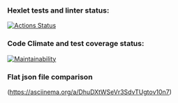 ### Hexlet tests and linter status:
[![Actions Status](https://github.com/Dmitry-Perexozhev/python-project-50/actions/workflows/hexlet-check.yml/badge.svg)](https://github.com/Dmitry-Perexozhev/python-project-50/actions)

### Code Climate and test coverage status:
[![Maintainability](https://api.codeclimate.com/v1/badges/2093802b1c775182c27b/maintainability)](https://codeclimate.com/github/Dmitry-Perexozhev/python-project-50/maintainability)

### Flat json file comparison
(https://asciinema.org/a/DhuDXtWSeVr3SdvTUgtov10n7)
